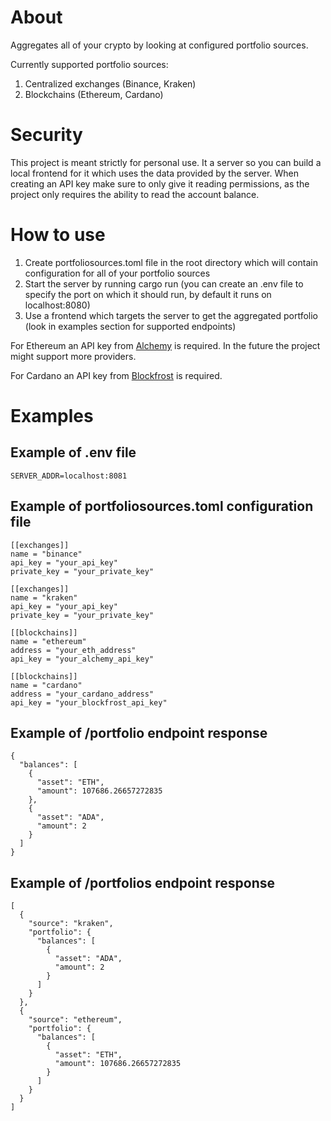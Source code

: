 # About

Aggregates all of your crypto by looking at configured portfolio sources.

Currently supported portfolio sources:

1. Centralized exchanges (Binance, Kraken)
2. Blockchains (Ethereum, Cardano)

# Security

This project is meant strictly for personal use. It a server so you can build a
local frontend for it which uses the data provided by the server. When creating
an API key make sure to only give it reading permissions, as the project only
requires the ability to read the account balance.

# How to use

1. Create portfoliosources.toml file in the root directory which will contain
   configuration for all of your portfolio sources
2. Start the server by running cargo run (you can create an .env file to specify
   the port on which it should run, by default it runs on localhost:8080)
3. Use a frontend which targets the server to get the aggregated portfolio (look
   in examples section for supported endpoints)

For Ethereum an API key from [Alchemy](https://www.alchemy.com/) is required. In
the future the project might support more providers.

For Cardano an API key from [Blockfrost](https://blockfrost.io/) is required.

# Examples

## Example of .env file

```
SERVER_ADDR=localhost:8081
```

## Example of portfoliosources.toml configuration file

```
[[exchanges]] 
name = "binance" 
api_key = "your_api_key" 
private_key = "your_private_key"

[[exchanges]] 
name = "kraken" 
api_key = "your_api_key" 
private_key = "your_private_key"

[[blockchains]]
name = "ethereum"
address = "your_eth_address"
api_key = "your_alchemy_api_key"

[[blockchains]]
name = "cardano"
address = "your_cardano_address"
api_key = "your_blockfrost_api_key"
```

## Example of /portfolio endpoint response

```
{
  "balances": [
    {
      "asset": "ETH",
      "amount": 107686.26657272835
    },
    {
      "asset": "ADA",
      "amount": 2
    }
  ]
}
```

## Example of /portfolios endpoint response

```
[
  {
    "source": "kraken",
    "portfolio": {
      "balances": [
        {
          "asset": "ADA",
          "amount": 2
        }
      ]
    }
  },
  {
    "source": "ethereum",
    "portfolio": {
      "balances": [
        {
          "asset": "ETH",
          "amount": 107686.26657272835
        }
      ]
    }
  }
]
```

